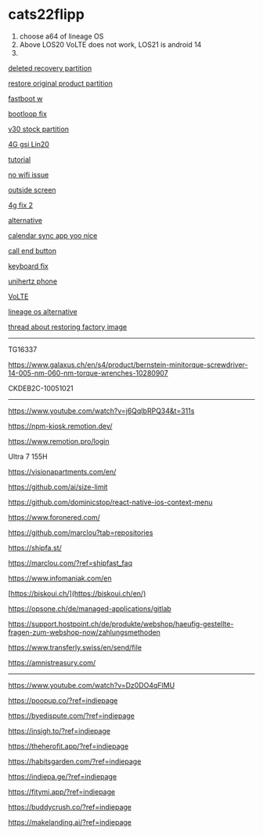 # cats22flipp

1. choose a64 of lineage OS
2. Above LOS20 VoLTE does not work, LOS21 is android 14
3. 

[deleted recovery partition](https://xdaforums.com/t/cat-s22-flip-installing-gsi-rom.4660690/post-89493684)

[restore original product partition](https://xdaforums.com/t/cat-s22-flip-installing-gsi-rom.4660690/post-89508654)

[fastboot w](https://xdaforums.com/t/cat-s22-flip-installing-gsi-rom.4660690/post-89509140)

[bootloop fix](https://xdaforums.com/t/cat-s22-flip-installing-gsi-rom.4660690/post-89511504)

[v30 stock partition](https://xdaforums.com/t/cat-s22-flip-installing-gsi-rom.4660690/post-89511706)

[4G gsi Lin20](https://xdaforums.com/t/cat-s22-flip-installing-gsi-rom.4660690/post-89532630)

[tutorial](https://xdaforums.com/t/cat-s22-flip-installing-gsi-rom.4660690/post-89534536)

[no wifi issue](https://xdaforums.com/t/cat-s22-flip-no-wifi-after-rooting.4630637/)

[outside screen](https://github.com/B-CyberFunker/CATS22Present/releases)

[4g fix 2](https://xdaforums.com/t/cat-s22-flip-installing-gsi-rom.4660690/post-89563371)

[alternative](https://xdaforums.com/t/cat-s22-flip-installing-gsi-rom.4660690/post-89563781)

[calendar sync app yoo nice](https://www.reddit.com/r/PrivacyGuides/comments/uowae6/why_davx5_in_not_recommended_in_calendar_contact/)

[call end button](https://xdaforums.com/t/cat-s22-flip-installing-gsi-rom.4660690/post-89575186)

[keyboard fix](https://xdaforums.com/t/cat-s22-flip-installing-gsi-rom.4660690/post-89722022)

[unihertz phone](https://www.unihertz.com/products/jelly-star?variant=43998790484207)

[VoLTE](https://github.com/ponces/treble_build_pe#:~:text=If%20you%20have%20a%20non%2DSamsung%20device%20with%20a%20Qualcomm%20chipset%20and%20VoLTE%20isn%27t%20working%20with%20the%20default%20IMS%20package%20provided%20by%20Treble%20App%2C%20try%20installing%20this%20alternative%20IMS%20package.)

[lineage os alternative](https://github.com/phhusson/treble_experimentations/releases)

[thread about restoring factory image](https://xdaforums.com/t/cat-s22-flip-revert-to-stock.4626603/)


---

TG16337

https://www.galaxus.ch/en/s4/product/bernstein-minitorque-screwdriver-14-005-nm-060-nm-torque-wrenches-10280907

CKDEB2C-10051021

---

https://www.youtube.com/watch?v=j6QqIbRPQ34&t=311s

https://npm-kiosk.remotion.dev/

https://www.remotion.pro/login

Ultra 7 155H

https://visionapartments.com/en/

https://github.com/ai/size-limit

https://github.com/dominicstop/react-native-ios-context-menu

https://www.foronered.com/

https://github.com/marclou?tab=repositories

https://shipfa.st/

https://marclou.com/?ref=shipfast_faq

https://www.infomaniak.com/en

[https://biskoui.ch/](https://biskoui.ch/en/)

https://opsone.ch/de/managed-applications/gitlab

https://support.hostpoint.ch/de/produkte/webshop/haeufig-gestellte-fragen-zum-webshop-now/zahlungsmethoden

https://www.transferly.swiss/en/send/file

https://amnistreasury.com/

---

https://www.youtube.com/watch?v=Dz0DO4qFlMU

https://poopup.co/?ref=indiepage

https://byedispute.com/?ref=indiepage

https://insigh.to/?ref=indiepage

https://theherofit.app/?ref=indiepage

https://habitsgarden.com/?ref=indiepage

https://indiepa.ge/?ref=indiepage

https://fitymi.app/?ref=indiepage

https://buddycrush.co/?ref=indiepage

https://makelanding.ai/?ref=indiepage
